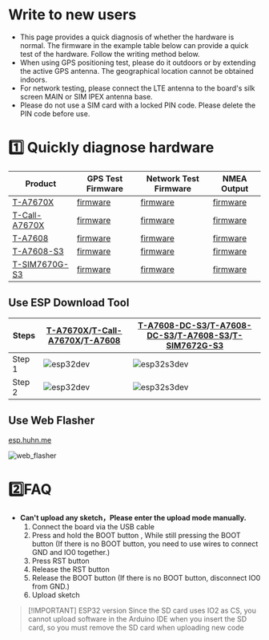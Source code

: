 # Write to new users

- This page provides a quick diagnosis of whether the hardware is normal. The firmware in the example table below can provide a quick test of the hardware. Follow the writing method below.
- When using GPS positioning test, please do it outdoors or by extending the active GPS antenna. The geographical location cannot be obtained indoors.
- For network testing, please connect the LTE antenna to the board's silk screen MAIN or SIM IPEX antenna base.
- Please do not use a SIM card with a locked PIN code. Please delete the PIN code before use.

# 1️⃣ Quickly diagnose hardware

| Product            | GPS Test Firmware                               | Network Test Firmware                    | NMEA Output                                                   |
| ------------------ | ----------------------------------------------- | ---------------------------------------- | ------------------------------------------------------------- |
| [T-A7670X][1]      | [firmware](./T-A7670X_GPS_NMEA_Parse.bin)       | [firmware](./T-A7670X_Network.bin)       | [firmware](./GPS_NMEA_Output_T-A7608X-DC-S3_20240813.bin)     |
| [T-Call-A7670X][2] | [firmware](./T-Call-A7670X_GPS_NMEA_Parse.bin)  | [firmware](./T-Call-A7670X_Network.bin)  | [firmware](./GPS_NMEA_Output_T-Call-A7670X-V1-0_20240813.bin) |
| [T-A7608][3]       | [firmware](./T-A7608X_GPS_NMEA_Parse.bin)       | [firmware](./T-A7608X_Network.bin)       | [firmware](./GPS_NMEA_Output_T-A7608X_20240813.bin)           |
| [T-A7608-S3][5]    | [firmware](./T-A7608X-S3_GPS_NMEA_Parse.bin)    | [firmware](./T-A7608X-S3_Network.bin)    | [firmware](./GPS_NMEA_Output_T-A7608X-S3_20240813.bin)        |
| [T-SIM7670G-S3][6] | [firmware](./T-SIM7670G_GPS_NMEA_Parse.bin)     | [firmware](./T-SIM7670G_Network.bin)     | [firmware](./GPS_NMEA_Output_T-SIM7670G_20240813.bin)         |

<!-- | [T-A7608-DC-S3][4] | [firmware](./T-A7608X-DC-S3_GPS_NMEA_Parse.bin) | [firmware](./T-A7608X-DC-S3_Network.bin) | [firmware](./GPS_NMEA_Output_T-A7608X-DC-S3_20240813.bin)     | -->

[1]: https://www.lilygo.cc/products/t-sim-a7670e
[2]: https://www.lilygo.cc/products/t-call-v1-4
[3]: https://www.lilygo.cc/products/t-a7608e-h
[4]: https://www.lilygo.cc
[5]: https://lilygo.cc/products/t-a7608e-h
[6]: https://www.lilygo.cc/products/t-sim-7670g-s3

## Use ESP Download Tool

| Steps  | [T-A7670X][1]/[T-Call-A7670X][2]/[T-A7608][3] | [T-A7608-DC-S3][4]/[T-A7608-DC-S3][4]/[T-A7608-S3][5]/[T-SIM7672G-S3][6] |
| ------ | --------------------------------------------- | ------------------------------------------------------------------------ |
| Step 1 | ![esp32dev](images/esp32-1.png)               | ![esp32s3dev](images/esp32s3-1.png)                                      |
| Step 2 | ![esp32dev](images/esp32-2.png)               | ![esp32s3dev](images/esp32s3-2.png)                                      |

## Use Web Flasher

[esp.huhn.me](https://esp.huhn.me/)

![web_flasher](https://github.com/Xinyuan-LilyGO/LilyGO-T-A76XX/blob/main/firmware/images/web_flasher.gif)

# 2️⃣FAQ

- **Can't upload any sketch，Please enter the upload mode manually.**
   1. Connect the board via the USB cable
   2. Press and hold the BOOT button , While still pressing the BOOT button (If there is no BOOT button, you need to use wires to connect GND and IO0 together.)
   3. Press RST button
   4. Release the RST button
   5. Release the BOOT button (If there is no BOOT button, disconnect IO0 from GND.)
   6. Upload sketch

> \[!IMPORTANT]
> ESP32 version Since the SD card uses IO2 as CS, you cannot upload software in the Arduino IDE when you insert the SD card, so you must remove the SD card when uploading new code
>


